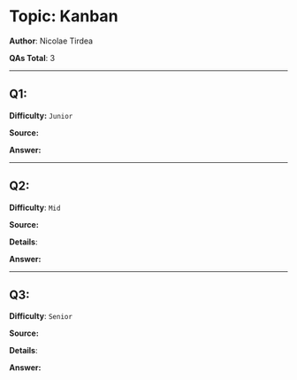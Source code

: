 # Topic: Kanban

**Author**: Nicolae Tirdea

**QAs Total**: 3

---

## Q1:  

**Difficulty:** `Junior`

**Source:**



**Answer:**



---

## Q2: 

**Difficulty**: `Mid`

**Source:**



**Details**:



**Answer:**

---

## Q3: 

**Difficulty**: `Senior`

**Source:**



**Details**:



**Answer:**
